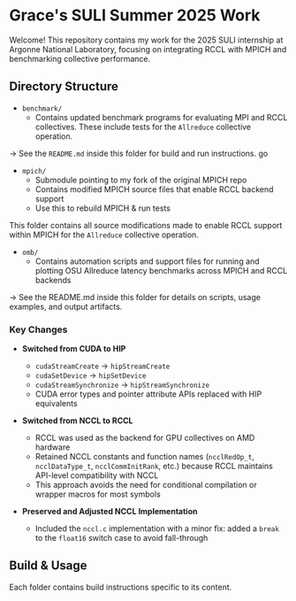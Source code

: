 # Grace's SULI Summer 2025 Work

Welcome! This repository contains my work for the 2025 SULI internship at Argonne National Laboratory, focusing on integrating RCCL with MPICH and benchmarking collective performance.

## Directory Structure

- `benchmark/`  
  - Contains updated benchmark programs for evaluating MPI and RCCL collectives. These include tests for the `Allreduce` collective operation.  
  
→ See the `README.md` inside this folder for build and run instructions.
go
- `mpich/`  
  - Submodule pointing to my fork of the original MPICH repo
  - Contains modified MPICH source files that enable RCCL backend support
  - Use this to rebuild MPICH & run tests  

This folder contains all source modifications made to enable RCCL support within MPICH for the `Allreduce` collective operation.

- `omb/`
	- Contains automation scripts and support files for running and plotting OSU Allreduce latency benchmarks across MPICH and RCCL backends
  
→ See the README.md inside this folder for details on scripts, usage examples, and output artifacts.
 
### Key Changes

- **Switched from CUDA to HIP**  
  - `cudaStreamCreate` → `hipStreamCreate`  
  - `cudaSetDevice` → `hipSetDevice`  
  - `cudaStreamSynchronize` → `hipStreamSynchronize`  
  - CUDA error types and pointer attribute APIs replaced with HIP equivalents

- **Switched from NCCL to RCCL**  
  - RCCL was used as the backend for GPU collectives on AMD hardware
  - Retained NCCL constants and function names (`ncclRedOp_t`, `ncclDataType_t`, `ncclCommInitRank`, etc.) because RCCL maintains API-level compatibility with NCCL
  - This approach avoids the need for conditional compilation or wrapper macros for most symbols

- **Preserved and Adjusted NCCL Implementation**  
  - Included the `nccl.c` implementation with a minor fix: added a `break` to the `float16` switch case to avoid fall-through


## Build & Usage

Each folder contains build instructions specific to its content. 
